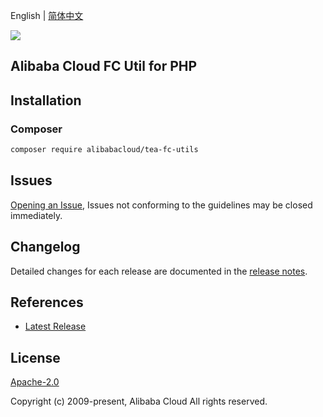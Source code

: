 English | [简体中文](README-CN.md)

![](https://aliyunsdk-pages.alicdn.com/icons/AlibabaCloud.svg)

## Alibaba Cloud FC Util for PHP

## Installation

### Composer

```bash
composer require alibabacloud/tea-fc-utils
```

## Issues

[Opening an Issue](https://github.com/aliyun/fc-util/issues/new), Issues not conforming to the guidelines may be closed immediately.

## Changelog

Detailed changes for each release are documented in the [release notes](./ChangeLog.txt).

## References

* [Latest Release](https://github.com/aliyun/fc-util)

## License

[Apache-2.0](http://www.apache.org/licenses/LICENSE-2.0)

Copyright (c) 2009-present, Alibaba Cloud All rights reserved.
